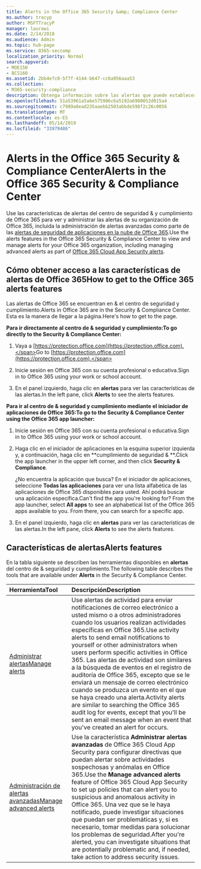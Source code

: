 ```yaml
---
title: Alerts in the Office 365 Security &amp; Compliance Center
ms.author: tracyp
author: MSFTTracyP
manager: laurawi
ms.date: 2/14/2018
ms.audience: Admin
ms.topic: hub-page
ms.service: O365-seccomp
localization_priority: Normal
search.appverid:
- MOE150
- BCS160
ms.assetid: 2bb4e7c0-5f7f-4144-b647-cc6a956aaa53
ms.collection:
- M365-security-compliance
description: Obtenga información sobre las alertas que puede establecer para ayudar con la seguridad en Office 365.
ms.openlocfilehash: 51a53961a5a6e575986c6a5192a6980052d015a4
ms.sourcegitcommit: c7989a8ead235aaebb2503abbde598f2c26c0056
ms.translationtype: MT
ms.contentlocale: es-ES
ms.lasthandoff: 05/14/2019
ms.locfileid: "33979486"
---
```

# <a name="alerts-in-the-office-365-security-amp-compliance-center"></a><span data-ttu-id="5d703-103">Alerts in the Office 365 Security &amp; Compliance Center</span><span class="sxs-lookup"><span data-stu-id="5d703-103">Alerts in the Office 365 Security &amp; Compliance Center</span></span>

<span data-ttu-id="5d703-104">Use las características de alertas del centro de seguridad &amp; y cumplimiento de Office 365 para ver y administrar las alertas de su organización de Office 365, incluida la administración de alertas avanzadas como parte de las [alertas de seguridad de aplicaciones en la nube de Office 365](office-365-cas-overview.md).</span><span class="sxs-lookup"><span data-stu-id="5d703-104">Use the alerts features in the Office 365 Security &amp; Compliance Center to view and manage alerts for your Office 365 organization, including managing advanced alerts as part of [Office 365 Cloud App Security alerts](office-365-cas-overview.md).</span></span>
  
## <a name="how-to-get-to-the-office-365-alerts-features"></a><span data-ttu-id="5d703-105">Cómo obtener acceso a las características de alertas de Office 365</span><span class="sxs-lookup"><span data-stu-id="5d703-105">How to get to the Office 365 alerts features</span></span>

<span data-ttu-id="5d703-106">Las alertas de Office 365 se encuentran en &amp; el centro de seguridad y cumplimiento.</span><span class="sxs-lookup"><span data-stu-id="5d703-106">Alerts in Office 365 are in the Security &amp; Compliance Center.</span></span> <span data-ttu-id="5d703-107">Esta es la manera de llegar a la página.</span><span class="sxs-lookup"><span data-stu-id="5d703-107">Here's how to get to the page.</span></span>
  
 <span data-ttu-id="5d703-108">**Para ir directamente al centro de &amp; seguridad y cumplimiento:**</span><span class="sxs-lookup"><span data-stu-id="5d703-108">**To go directly to the Security &amp; Compliance Center:**</span></span>
  
1. <span data-ttu-id="5d703-109">Vaya a [https://protection.office.com](https://protection.office.com).</span><span class="sxs-lookup"><span data-stu-id="5d703-109">Go to [https://protection.office.com](https://protection.office.com).</span></span>
    
2. <span data-ttu-id="5d703-110">Inicie sesión en Office 365 con su cuenta profesional o educativa.</span><span class="sxs-lookup"><span data-stu-id="5d703-110">Sign in to Office 365 using your work or school account.</span></span> 
    
3. <span data-ttu-id="5d703-111">En el panel izquierdo, haga clic en **alertas** para ver las características de las alertas.</span><span class="sxs-lookup"><span data-stu-id="5d703-111">In the left pane, click **Alerts** to see the alerts features.</span></span> 
    
 <span data-ttu-id="5d703-112">**Para ir al centro de &amp; seguridad y cumplimiento mediante el iniciador de aplicaciones de Office 365:**</span><span class="sxs-lookup"><span data-stu-id="5d703-112">**To go to the Security &amp; Compliance Center using the Office 365 app launcher:**</span></span>
  
1. <span data-ttu-id="5d703-113">Inicie sesión en Office 365 con su cuenta profesional o educativa.</span><span class="sxs-lookup"><span data-stu-id="5d703-113">Sign in to Office 365 using your work or school account.</span></span> 
    
2. <span data-ttu-id="5d703-114">Haga clic en el iniciador de aplicaciones en la esquina superior izquierda y, a continuación, haga clic en \*\*cumplimiento de seguridad &amp; \*\*.</span><span class="sxs-lookup"><span data-stu-id="5d703-114">Click the app launcher  in the upper left corner, and then click **Security &amp; Compliance**.</span></span>
    
    <span data-ttu-id="5d703-p102">¿No encuentra la aplicación que busca? En el iniciador de aplicaciones, seleccione **Todas las aplicaciones** para ver una lista alfabética de las aplicaciones de Office 365 disponibles para usted. Ahí podrá buscar una aplicación específica.</span><span class="sxs-lookup"><span data-stu-id="5d703-p102">Can't find the app you're looking for? From the app launcher, select **All apps** to see an alphabetical list of the Office 365 apps available to you. From there, you can search for a specific app.</span></span> 
    
3. <span data-ttu-id="5d703-118">En el panel izquierdo, haga clic en **alertas** para ver las características de las alertas.</span><span class="sxs-lookup"><span data-stu-id="5d703-118">In the left pane, click **Alerts** to see the alerts features.</span></span> 
    
## <a name="alerts-features"></a><span data-ttu-id="5d703-119">Características de alertas</span><span class="sxs-lookup"><span data-stu-id="5d703-119">Alerts features</span></span>

<span data-ttu-id="5d703-120">En la tabla siguiente se describen las herramientas disponibles en **alertas** del centro de &amp; seguridad y cumplimiento.</span><span class="sxs-lookup"><span data-stu-id="5d703-120">The following table describes the tools that are available under **Alerts** in the Security &amp; Compliance Center.</span></span> 
  
|<span data-ttu-id="5d703-121">**Herramienta**</span><span class="sxs-lookup"><span data-stu-id="5d703-121">**Tool**</span></span>|<span data-ttu-id="5d703-122">**Descripción**</span><span class="sxs-lookup"><span data-stu-id="5d703-122">**Description**</span></span>|
|:-----|:-----|
|[<span data-ttu-id="5d703-123">Administrar alertas</span><span class="sxs-lookup"><span data-stu-id="5d703-123">Manage alerts</span></span>](create-activity-alerts.md) <br/> |<span data-ttu-id="5d703-124">Use alertas de actividad para enviar notificaciones de correo electrónico a usted mismo o a otros administradores cuando los usuarios realizan actividades específicas en Office 365.</span><span class="sxs-lookup"><span data-stu-id="5d703-124">Use activity alerts to send email notifications to yourself or other administrators when users perform specific activities in Office 365.</span></span> <span data-ttu-id="5d703-125">Las alertas de actividad son similares a la búsqueda de eventos en el registro de auditoría de Office 365, excepto que se le enviará un mensaje de correo electrónico cuando se produzca un evento en el que se haya creado una alerta.</span><span class="sxs-lookup"><span data-stu-id="5d703-125">Activity alerts are similar to searching the Office 365 audit log for events, except that you'll be sent an email message when an event that you've created an alert for occurs.</span></span>  <br/> |
|[<span data-ttu-id="5d703-126">Administración de alertas avanzadas</span><span class="sxs-lookup"><span data-stu-id="5d703-126">Manage advanced alerts </span></span>](https://docs.microsoft.com/cloud-app-security/what-is-cloud-app-security) <br/> |<span data-ttu-id="5d703-127">Use la característica **Administrar alertas avanzadas** de Office 365 Cloud App Security para configurar directivas que puedan alertar sobre actividades sospechosas y anómalas en Office 365.</span><span class="sxs-lookup"><span data-stu-id="5d703-127">Use the **Manage advanced alerts** feature of Office 365 Cloud App Security to set up policies that can alert you to suspicious and anomalous activity in Office 365.</span></span> <span data-ttu-id="5d703-128">Una vez que se le haya notificado, puede investigar situaciones que puedan ser problemáticas y, si es necesario, tomar medidas para solucionar los problemas de seguridad.</span><span class="sxs-lookup"><span data-stu-id="5d703-128">After you're alerted, you can investigate situations that are potentially problematic and, if needed, take action to address security issues.</span></span>  <br/> |
   

